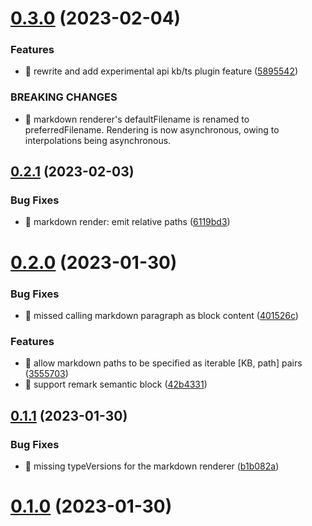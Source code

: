 # [0.3.0](https://github.com/soul-codes/kbts/compare/0.2.1...0.3.0) (2023-02-04)


### Features

* 🎸 rewrite and add experimental api kb/ts plugin feature ([5895542](https://github.com/soul-codes/kbts/commit/5895542c6cb833085eccbbdb09806f92cb8a5c25))


### BREAKING CHANGES

* 🧨 markdown renderer's defaultFilename is renamed to preferredFilename. Rendering is now asynchronous, owing to interpolations being asynchronous.

## [0.2.1](https://github.com/soul-codes/kbts/compare/0.2.0...0.2.1) (2023-02-03)


### Bug Fixes

* 🐛 markdown render: emit relative paths ([6119bd3](https://github.com/soul-codes/kbts/commit/6119bd397bc2d2e6df1e23bc3d26000b1653fab3))

# [0.2.0](https://github.com/soul-codes/kbts/compare/0.1.1...0.2.0) (2023-01-30)


### Bug Fixes

* 🐛 missed calling markdown paragraph as block content ([401526c](https://github.com/soul-codes/kbts/commit/401526c5160e8e3ee0979afec171615b244f0467))


### Features

* 🎸 allow markdown paths to be specified as iterable [KB, path] pairs ([3555703](https://github.com/soul-codes/kbts/commit/35557038e15072d6a67eb2f64e3c223ee65e3137))
* 🎸 support remark semantic block ([42b4331](https://github.com/soul-codes/kbts/commit/42b4331531cb0a812a59aa5b48a66399a1cf6578))

## [0.1.1](https://github.com/soul-codes/kbts/compare/0.1.0...0.1.1) (2023-01-30)


### Bug Fixes

* 🐛 missing typeVersions for the markdown renderer ([b1b082a](https://github.com/soul-codes/kbts/commit/b1b082ab0fe2fa2a6169e39b0d7adf7255df2e35))



# [0.1.0](https://github.com/soul-codes/kbts/compare/0.1.0...0.1.1) (2023-01-30)

